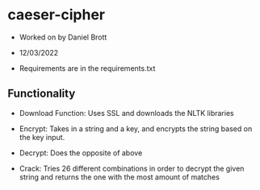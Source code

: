 # caeser-cipher

- Worked on by Daniel Brott

- 12/03/2022

- Requirements are in the requirements.txt

## Functionality

- Download Function: Uses SSL and downloads the NLTK libraries

- Encrypt: Takes in a string and a key, and encrypts the string based on the key input.

- Decrypt: Does the opposite of above

- Crack: Tries 26 different combinations in order to decrypt the given string and returns the one with the most amount of matches

